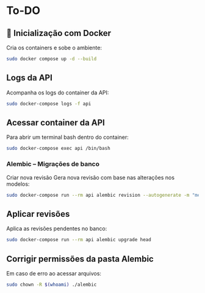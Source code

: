 # To-DO

## 🚀 Inicialização com Docker

Cria os containers e sobe o ambiente:

```bash
sudo docker compose up -d --build
```

## Logs da API
Acompanha os logs do container da API:

```bash
sudo docker-compose logs -f api
``` 

## Acessar container da API
Para abrir um terminal bash dentro do container:

```bash
sudo docker-compose exec api /bin/bash
``` 


### Alembic – Migrações de banco
Criar nova revisão
Gera nova revisão com base nas alterações nos modelos:

```bash
sudo docker-compose run --rm api alembic revision --autogenerate -m "mensagem"
```

## Aplicar revisões
Aplica as revisões pendentes no banco:

```bash
sudo docker-compose run --rm api alembic upgrade head
``` 

## Corrigir permissões da pasta Alembic
Em caso de erro ao acessar arquivos:

```bash
sudo chown -R $(whoami) ./alembic
```